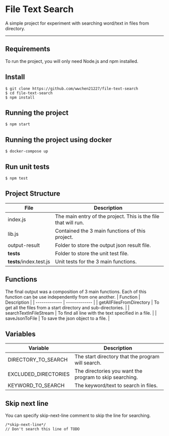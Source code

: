 # File Text Search

A simple project for experiment with searching word/text in files from directory.

---
## Requirements

To run the project, you will only need Node.js and npm installed.

## Install

    $ git clone https://github.com/wwchen21227/file-text-search
    $ cd file-text-search
    $ npm install

## Running the project

    $ npm start

## Running the project using docker

    $ docker-compose up

## Run unit tests

    $ npm test

## Project Structure
| File  | Description |
| ------------- | ------------- |
| index.js | The main entry of the project. This is the file that will run. |
| lib.js  | Contained the 3 main functions of this project.  |
| output-result  | Folder to store the output json result file. |
| __tests__ | Folder to store the unit test file. |
| __tests__/index.test.js | Unit tests for the 3 main functions. |

## Functions
The final output was a composition of 3 main functions. Each of this function can be use independently from one another.
| Function  | Description |
| ------------- | ------------- |
| getAllFilesFromDirectory | To get all the files from a start directory and sub-directories. |
| searchTextInFileStream | To find all line with the text specified in a file.  |
| saveJsonToFile | To save the json object to a file. |

## Variables
| Variable  | Description |
| ------------- | ------------- |
| DIRECTORY_TO_SEARCH | The start directory that the program will search. |
| EXCLUDED_DIRECTORIES | The directories you want the program to skip searching.  |
| KEYWORD_TO_SEARCH | The keyword/text to search in files. |

## Skip next line
You can specify skip-next-line comment to skip the line for searching.

```
/*skip-next-line*/
// Don't search this line of TODO
```
